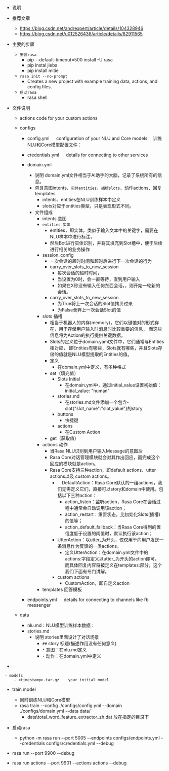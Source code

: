 - 说明
- 推荐文章 
    - https://blog.csdn.net/andrexpert/article/details/104328946
    - https://blog.csdn.net/u012526436/article/details/82911565
- 主要的步骤
    - `安装rasa`
         - pip --default-timeout=500 install -U rasa
         - pip instal jieba 
         - pip install mitie
    - `rasa init --no-prompt` 
        - Creates a new project with example training data, actions, and config files.
    - `启动rasa`
        - rasa shell    

- 文件说明
    - actions code for your custom actions
    - configs
        - config.yml  &emsp;  configuration of your NLU and Core models  训练NLU和Core模型配置文件：
        - credentials.yml &emsp; details for connecting to other services
        - domain.yml 
            - 说明 domain.yml文件相当于AI助手的大脑，记录了系统所有的信息。
            -  包含意图intents、`实体entities`、`插槽slots`、动作actions、回复templates
                - intents、entities在NLU训练样本中定义
                - slots对应于entities类型，只是表现形式不同。
            - 文件组成
                - intents	意图
                - `entities	实体`
                    - entities，即实体，类似于输入文本中的关键字，需要在NLU样本中进行标注，
                    - 然后Bot进行实体识别，并将其填充到Slot槽中，便于后续进行相关的业务操作
                - session_config 
                    - 一次会话的超时时间和超时后进行下一次会话的行为
                    - carry_over_slots_to_new_session
                        - 每次会话的超时时间，
                        - 当设置为0时，会一直等待，直到用户输入
                        - 如果在X秒没有输入任何东西会话，，则开始一轮新的会话。
                    - carry_over_slots_to_new_session
                       - 为True将上一次会话的Slot值拷贝过来
                       - 为False舍弃上一次会话Slot的值
                - slots 插槽
                    - 相当于机器人的内存(memory)，它们以键值对的形式存在，用于存储用户输入时消息时比较重要的信息，
                    而这些信息将为Action的执行提供关键数据。
                    - Slots的定义位于domain.yaml文件中，它们通常与Entities相对应，
                    即Entities有哪些，Slots就有哪些，并且Slots存储的值就是NLU模型提取的Entities的值。
                    - 定义
                        - 在domain.yml中定义，有多种格式
                    - set（填充值）
                        - Slots Initial
                            - 在domain.yml中，通过initial_value设置初始值：initial_value: "human"
                        - stories.md
                            - 在stories.md文件添加一个包含-slot{"slot_name":"slot_value"}的story
                        - buttons
                            - 快捷键
                        - actions
                            - 在Custom Action
                    - get（获取值）
                - actions 动作
                    - 当Rasa NLU识别到用户输入Message的意图后
                    - Rasa Core对话管理模块就会对其作出回应，而完成这个回应的模块就是action。
                    - Rasa Core支持三种action，即default actions、utter actions以及 custom actions。
                        -  DefaultAction：Rasa Core默认的一组actions，我们无需定义它们，直接可以story和domain中使用。包括以下三种action：
                            - action_listen：监听action，Rasa Core在会话过程中通常会自动调用该action；
                            - action_restart：重置状态，比初始化Slots(插槽)的值等；
                            - action_default_fallback：当Rasa Core得到的置信度低于设置的阈值时，默认执行该action；
                        -   UtterAction：以utter_为开头，仅仅用于向用户发送一条消息作为反馈的一类actions。
                            - 定义UtterAction：在domain.yml文件中的actions:字段定义以utter_为开头的action即可，
                            而具体回复内容将被定义在templates:部分，这个我们下面有专门讲解。
                        -   custom actions
                            -   CustomAction，即自定义action
                - templates	回答模板

        - endpoints.yml &emsp; details for connecting to channels like fb messenger

    - data
        - nlu.md：NLU模型训练样本数据：
        - stories.md
            - 说明 stories里面设计了对话场景 
               -  `##`	story 标题(描述作用没有任何意义)
               - `*` 意图：在nlu.md定义
               - `-` 动作：在domain.yml中定义
*	

    - models
        - <timestamp>.tar.gz	your initial model

- train model
    - 同时训练NLU和Core模型
    - rasa train --config ./configs/config.yml --domain ./configs/domain.yml --data data/
        - data\total_word_feature_extractor_zh.dat 放在指定的目录下

- 启动rasa
    - python -m rasa run --port 5005 
        --endpoints configs/endpoints.yml 
      --credentials configs/credentials.yml --debug


- rasa run --port 9900 --debug

- rasa run actions --port 9901 --actions actions --debug 